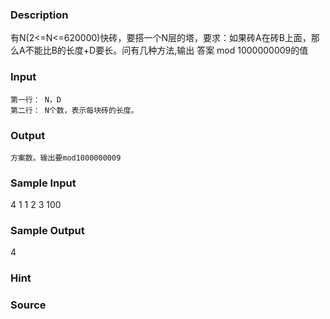 
### Description
有N(2<=N<=620000)快砖，要搭一个N层的塔，要求：如果砖A在砖B上面，那么A不能比B的长度+D要长。问有几种方法,输出 答案 mod 1000000009的值

### Input
	第一行： N，D
	第二行： N个数，表示每块砖的长度。

### Output
	方案数。输出要mod1000000009
### Sample Input
4 1
1 2 3 100

### Sample Output
4
### Hint

### Source
